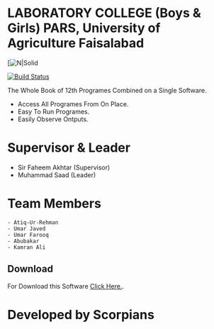 # LABORATORY COLLEGE (Boys & Girls) PARS, University of Agriculture Faisalabad

[![N|Solid]()

[![Build Status](https://travis-ci.org/joemccann/dillinger.svg?branch=master)](https://travis-ci.org/joemccann/dillinger)

The Whole Book of 12th Programes Combined on a Single Software.

  - Access All Programes From On Place.
  - Easy To Run Programes.
  - Easily Observe Ontputs.

# Supervisor & Leader

  - Sir Faheem Akhtar (Supervisor)
  - Muhammad Saad (Leader)

# Team Members
    - Atiq-Ur-Rehman
    - Umar Javed
    - Umar Farooq
    - Abubakar
    - Kamran Ali

## Download
For Download this Software [Click Here.](https://drive.google.com/file/d/1oc6FPtQnpY4lLmAxoe9ufVNU7R0F6GU5/view?usp=sharing).

# Developed by Scorpians
